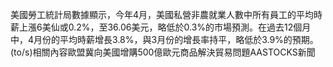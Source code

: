 美國勞工統計局數據顯示，今年4月，美國私營非農就業人數中所有員工的平均時薪上漲6美仙或0.2%，至36.06美元，略低於0.3%的市場預測。在過去12個月中，4月份的平均時薪增長3.8%，與3月份的增長率持平，略低於3.9%的預期。(to/s)相關內容歐盟冀向美國增購500億歐元商品解決貿易問題AASTOCKS新聞